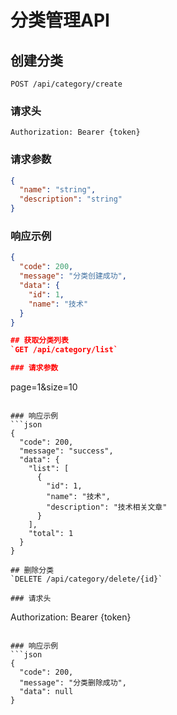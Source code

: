 # 分类管理API

## 创建分类
`POST /api/category/create`

### 请求头
```
Authorization: Bearer {token}
```

### 请求参数
```json
{
  "name": "string",
  "description": "string"
}
```

### 响应示例
```json
{
  "code": 200,
  "message": "分类创建成功",
  "data": {
    "id": 1,
    "name": "技术"
  }
}

## 获取分类列表
`GET /api/category/list`

### 请求参数
```
page=1&size=10
```

### 响应示例
```json
{
  "code": 200,
  "message": "success",
  "data": {
    "list": [
      {
        "id": 1,
        "name": "技术",
        "description": "技术相关文章"
      }
    ],
    "total": 1
  }
}

## 删除分类
`DELETE /api/category/delete/{id}`

### 请求头
```
Authorization: Bearer {token}
```

### 响应示例
```json
{
  "code": 200,
  "message": "分类删除成功",
  "data": null
}